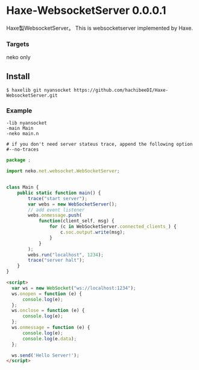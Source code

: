 
# Haxe-WebsocketServer 0.0.0.1

Haxe製WebsocketServer。
This is websocketserver implemented by Haxe.


### Targets

neko only


## Install

`$ haxelib git nyansocket https://github.com/hachibeeDI/Haxe-WebsocketServer.git`


### Example

```
-lib nyansocket
-main Main
-neko main.n

# if you don't need server stateus trace, append the following option
#--no-traces
```

```javascript
package ;

import neko.net.websocket.WebSocketServer;


class Main {
    public static function main() {
        trace("start server");
        var webs = new WebSocketServer();
        // add event listener
        webs.onmessage.push(
            function(client_self, msg) {
                for (c in WebSocketServer.connected_clients_) {
                    c.soc.output.write(msg);
                }
            }
        );
        webs.run("localhost", 1234);
        trace("server halt");
    }
}
```

```html
<script>
  var ws = new WebSocket("ws://localhost:1234");
  ws.onopen = function (e) {
      console.log(e);
  };
  ws.onclose = function (e) {
      console.log(e);
  };
  ws.onmessage = function (e) {
      console.log(e);
      console.log(e.data);
  };

  ws.send('Hello Server!');
</script>
```

